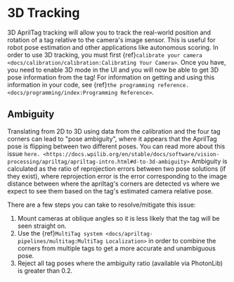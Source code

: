 # 3D Tracking

3D AprilTag tracking will allow you to track the real-world position and rotation of a tag relative to the camera's image sensor. This is useful for robot pose estimation and other applications like autonomous scoring. In order to use 3D tracking, you must first {ref}`calibrate your camera <docs/calibration/calibration:Calibrating Your Camera>`. Once you have, you need to enable 3D mode in the UI and you will now be able to get 3D pose information from the tag! For information on getting and using this information in your code, see {ref}`the programming reference. <docs/programming/index:Programming Reference>`.

## Ambiguity

Translating from 2D to 3D using data from the calibration and the four tag corners can lead to "pose ambiguity", where it appears that the AprilTag pose is flipping between two different poses. You can read more about this issue `here. <https://docs.wpilib.org/en/stable/docs/software/vision-processing/apriltag/apriltag-intro.html#d-to-3d-ambiguity>` Ambiguity is calculated as the ratio of reprojection errors between two pose solutions (if they exist), where reprojection error is the error corresponding to the image distance between where the apriltag's corners are detected vs where we expect to see them based on the tag's estimated camera relative pose.

There are a few steps you can take to resolve/mitigate this issue:

1. Mount cameras at oblique angles so it is less likely that the tag will be seen straight on.
2. Use the {ref}`MultiTag system <docs/apriltag-pipelines/multitag:MultiTag Localization>` in order to combine the corners from multiple tags to get a more accurate and unambiguous pose.
3. Reject all tag poses where the ambiguity ratio (available via PhotonLib) is greater than 0.2.
